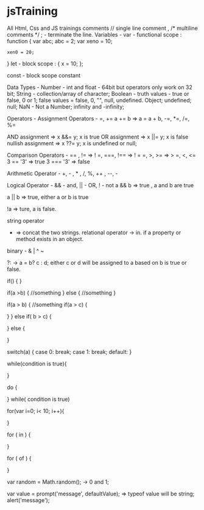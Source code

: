 # jsTraining
All Html, Css and JS trainings
comments // single line comment , /* multiline comments */
; - terminate the line.
Variables - 
var - functional scope  : function {
var abc;
    abc = 2;
    var xeno = 10;
    
    xen0 = 20;
} 
let - block scope : { 
x = 10;
};

const - block scope constant

Data Types - 
Number - int and float - 64bit but operators only work on 32 bit;
String - collection/array of character;
Boolean -  truth values - true or false, 0 or 1; false values = false, 0, "", null, undefined.
Object;
undefined;
null;
NaN - Not a Number; 
infinity and -infinity;

Operators - 
Assignment Operators - 
=, += a += b => a = a + b, -=, *=, /=, %=

AND assignment => x &&= y; x is true
OR assignment => x ||= y; x is false
nullish assignment => x ??= y; x is undefined or null;

Comparison Operators - 
== , != => ! =, ===, !== => ! = =, >, >= => > =, <, <=
3 == '3' => true 
3 === '3' => false

Arithmetic Operator - 
+, - , * , /, %, ++ , --, -

Logical Operator - 
&& - and, || - OR, ! - not
a && b => true , a and b are true

a || b => true, either a or b is true

!a => ture, a is false.

string operator
+ => concat the two strings.
relational operator -> in. if a property or method exists in an object.

binary - & | ^ ~

?: -> a = b? c : d; either c or d will be assigned to a based on b is true or false.

if() {
}

if(a >b) {
//something
} else {
//something
}

if(a > b) {
//something 
if(a > c) {

}
} else if( b > c) {

} else {

}

switch(a) {
case 0:
    break;
case 1:
    break;
default:
}


while(condition is true){

}

do {


} while( condition is true)


for(var i=0; i< 10; i++){

}

for ( in ) {

}

for ( of ) {

}

var random = Math.random(); -> 0 and 1;

var value = prompt('message', defaultValue); => typeof value will be string;
alert('message');

<script></script>
